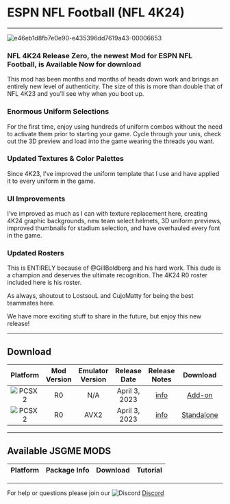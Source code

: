 # ESPN NFL Football (NFL 4K24)

-----
![e46eb1d8fb7e0e90-e435396dd7619a43-00006653](https://user-images.githubusercontent.com/69597675/229540947-c9168c91-49e8-4570-82c7-507ca868632d.png)

### NFL 4K24 Release Zero, the newest Mod for ESPN NFL Football, is Available Now for download

This mod has been months and months of heads down work and brings an entirely new level of authenticity. The size of this is more than double that of NFL 4K23 and you’ll see why when you boot up. 

### Enormous Uniform Selections
For the first time, enjoy using hundreds of uniform combos without the need to activate them prior to starting your game. Cycle through your unis, check out the 3D preview and load into the game wearing the threads you want. 

### Updated Textures & Color Palettes
Since 4K23, I’ve improved the uniform template that I use and have applied it to every uniform in the game. 

### UI Improvements
I’ve improved as much as I can with texture replacement here, creating 4K24 graphic backgrounds, new team select helmets, 3D uniform previews, improved thumbnails for stadium selection, and have overhauled every font in the game. 

### Updated Rosters
This is ENTIRELY because of @GillBoldberg and his hard work. This dude is a champion and deserves the ultimate recognition. The 4K24 R0 roster included here is his roster. 

As always, shoutout to LostsouL and CujoMatty for being the best teammates here. 

We have more exciting stuff to share in the future, but enjoy this new release!

-----

## Download
| Platform | Mod Version | Emulator Version | Release Date  | Release Notes | Download | Tutorial |
| :-------------: | :-------------: | :-------------: | :-------------: | :-------------: | :-------------: |  :-------------: |
| ![PCSX2](https://user-images.githubusercontent.com/69597675/124647169-9baf0800-de63-11eb-974c-a7a4b2aecc1d.png) | R0 | N/A | April 3, 2023 | [info](https://github.com/lostsoul63b/NFL-2K4-Mods/blob/main/ClogR0.txt) | [Add-on](https://www.mediafire.com/file_premium/a87t19zw0i6gr2q/NFL_4K24_R0_Game_Mod_Add-on.zip/file) | [Tutorial]() |
| ![PCSX2](https://user-images.githubusercontent.com/69597675/124647169-9baf0800-de63-11eb-974c-a7a4b2aecc1d.png) | R0 | AVX2 | April 3, 2023  | [info](https://github.com/lostsoul63b/NFL-2K4-Mods/blob/main/ClogR0.txt) | [Standalone](https://www.mediafire.com/file_premium/yyhcuxby7uhp9ny/NFL_2K24_Standalone_Installer.zip/file) | [Tutorial]() |

---------
## Available JSGME MODS
| Platform | Package Info | Download | Tutorial |
| :------------- | :------------- | :------------- | :------------- |


---------
For help or questions please join our ![Discord](https://user-images.githubusercontent.com/69597675/124640725-d1e88980-de5b-11eb-926d-ec5f55b19a62.png) [Discord](https://discord.gg/sBVXzYb)
